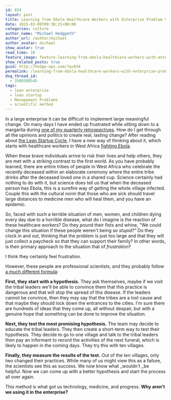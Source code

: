 ```yaml
---
id: 834
layout: post
title: Learning from Ebola Healthcare Workers with Enterprise Problem Solving
date: 2015-03-09T09:30:21+00:00
categories: culture
author_name: "Michael Hedgpeth"
author_url: /author/michael
author_avatar: michael
show_avatar: true
read_time: 10
feature_image: feature-learning-from-ebola-healthcare-workers-with-enterprise-problem-solving
show_related_posts: true 
guid: http://hedge-ops.com/?p=834
permalink: /learning-from-ebola-healthcare-workers-with-enterprise-problem-solving/
dsq_thread_id:
  - 3580388545
tags:
  - lean enterprise
  - lean startup
  - Management Problems
  - scientific method
---
```

In a large enterprise it can be difficult to implement large meaningful change. On many days I have ended up frustrated while sitting down to a margarita during [one of my quarterly retrospectives](/measure-for-reality/). How do I get through all the opinions and politics to create real, lasting change? After reading about [the Lean Startup Cycle](/the-lean-startup-cycle/), I have a new way of thinking about it, which starts with healthcare workers in West Africa [fighting Ebola](http://www.economist.com/news/international/21625813-ebola-epidemic-west-africa-poses-catastrophic-threat-region-and-could-yet).

When these brave individuals arrive to risk their lives and help others, they are met with a striking contrast to the first world. As you have probably learned, there are entire tribes of people in West Africa who celebrate the recently deceased within an elaborate ceremony where the entire tribe drinks after the deceased loved one in a shared cup. Science certainly had nothing to do with it, but science does tell us that when the deceased person has Ebola, this is a surefire way of getting the whole village infected. Couple this with the cultural norm that those who are sick should travel large distances to medicine men who will heal them, and you have an epidemic.

So, faced with such a terrible situation of men, women, and children dying every day due to a horrible disease, what do I imagine is the reaction of these healthcare workers? Do they pound their fists and whine, "We could change this situation if these people weren't being so _stupid?"_ Do they clock in and out, thinking that the problem is just too large and that they will just collect a paycheck so that they can support their family? In other words, is their primary approach to the situation that of _frustration_?<!--more-->

I think they certainly feel frustration.

However, these people are professional scientists, and they probably follow [a much different formula](http://en.wikipedia.org/wiki/Scientific_method):

**First, they start with a hypothesis.** They ask themselves, maybe if we visit the tribal leaders we'll be able to convince them that this practice is dangerous and that will stop the spread of this disease. If the leaders cannot be convince, then they may say that the tribes are a lost cause and that maybe they should lock down the entrances to the cities. I'm sure there are hundreds of ideas that they come up, all without despair, but with a genuine hope that something can be done to improve the situation.

**Next, they test the most promising hypothesis.** The team may decide to educate the tribal leaders. They then create a short-term way to test their hypothesis. They decide to go to one village and talk to the tribal leaders then pay an informant to record the activities of the next funeral, which is likely to happen in the coming days. They try this with ten villages.

**Finally, they measure the results of the test.** Out of the ten villages, only two changed their practices. While many of us might view this as a failure, the scientists see this as success. We now know what _wouldn't _be helpful. Now we can come up with a better hypothesis and start the process all over again.

This method is what got us technology, medicine, and progress. **Why aren't we using it in the enterprise?**